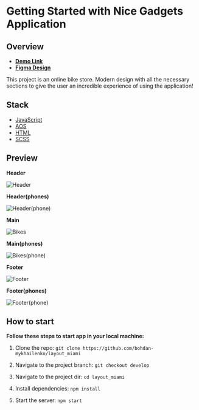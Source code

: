 #  Getting Started with Nice Gadgets Application

## Overview
* [**Demo Link**](https://bohdan-mykhailenko.github.io/layout_miami/)
* [**Figma Design**](https://www.figma.com/file/NZQAIydtHo5QkINyGLHNcq/BIKE-New-Version?node-id=0%3A1) 


This project is an online bike store. Modern design with all the necessary sections to give the user an incredible experience of using the application!

## Stack

- [JavaScript](https://www.javascript.com/)
- [AOS](https://michalsnik.github.io/aos/)
- [HTML](https://html.com/)
- [SCSS](https://sass-lang.com/)

## Preview

**Header**

![Header](https://github.com/bohdan-mykhailenko/layout_miami/assets/76702178/fe5c6525-d33d-4e9a-ae4c-f05b2b407c76)

**Header(phones)**

![Header(phone)](https://github.com/bohdan-mykhailenko/layout_miami/assets/76702178/48037406-4a52-4b37-86fa-b0dafcaa0924)

**Main**

![Bikes](https://github.com/bohdan-mykhailenko/layout_miami/assets/76702178/3adf4d8a-0516-4cd2-a5a9-f882062dcc7b)

**Main(phones)**

![Bikes(phone)](https://github.com/bohdan-mykhailenko/layout_miami/assets/76702178/99fd56ea-f86b-47eb-ac2c-b3d6f262a2f1)

**Footer**

![Footer](https://github.com/bohdan-mykhailenko/layout_miami/assets/76702178/7b42607f-5906-4d22-8e27-2cadb905d6b1)


**Footer(phones)**

![Footer(phone)](https://github.com/bohdan-mykhailenko/layout_miami/assets/76702178/4ee64d47-5bbb-4644-8948-697ea5684291)

## How to start

**Follow these steps to start app in your local machine:**

1.  Clone the repo:
    `git clone https://github.com/bohdan-mykhailenko/layout_miami`

    
2.  Navigate to the project branch:
     `git checkout develop`
    
3.  Navigate to the project dir:
     `cd layout_miami`

4.  Install dependencies:
    `npm install`
    
5.  Start the server:
    `npm start`
